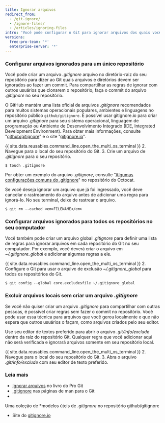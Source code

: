```yaml
---
title: Ignorar arquivos
redirect_from:
  - /git-ignore/
  - /ignore-files/
  - /articles/ignoring-files
intro: 'Você pode configurar o Git para ignorar arquivos dos quais você não deseja fazer o check-in para {{ site.data.variables.product.product_name }}.'
versions:
  free-pro-team: '*'
  enterprise-server: '*'
---
```


### Configurar arquivos ignorados para um único repositório

Você pode criar um arquivo *.gitignore* arquivo no diretório-raiz do seu repositório para dizer ao Git quais arquivos e diretórios devem ser ignorados ao fazer um commit. Para compartilhar as regras de ignorar com outros usuários que clonarem o repositório, faça o commit do arquivo *.gitignore* no seu repositório.

O GitHub mantém uma lista oficial de arquivos *.gitignore* recomendados para muitos sistemas operacionais populares, ambientes e linguagens no repositório público `github/gitignore`. É possível usar gitignore.io para criar um arquivo *.gitignore* para seu sistema operacional, linguagem de programação ou Ambiente de Desenvolvimento Integrado (IDE, Integrated Development Environment). Para obter mais informações, consulte "[github/gitignore](https://github.com/github/gitignore)" e o site "[gitignore.io](https://www.gitignore.io/)".

{{ site.data.reusables.command_line.open_the_multi_os_terminal }}
2. Navegue para o local do seu repositório do Git.
3. Crie um arquivo de *.gitignore* para o seu repositório.
   ```shell
   $ touch .gitignore
  ```

Por obter um exemplo do arquivo *.gitignore*, consulte "[Algumas configurações comuns do .gitignore](https://gist.github.com/octocat/9257657)" no repositório do Octocat.

Se você deseja ignorar um arquivo que já foi ingressado, você deve cancelar o rastreamento do arquivo antes de adicionar uma regra para ignorá-lo. No seu terminal, deixe de rastrear o arquivo.

```shell
$ git rm --cached <em>FILENAME</em>
```

### Configurar arquivos ignorados para todos os repositórios no seu computador

Você também pode criar um arquivo global *.gitignore* para definir uma lista de regras para ignorar arquivos em cada repositório do Git no seu computador. Por exemplo, você deverá criar o arquivo em *~/.gitignore_global* e adicionar algumas regras a ele.

{{ site.data.reusables.command_line.open_the_multi_os_terminal }}
2. Configure o Git para usar o arquivo de exclusão *~/.gitignore_global* para todos os repositórios do Git.
  ```shell
  $ git config --global core.excludesfile ~/.gitignore_global
  ```

### Excluir arquivos locais sem criar um arquivo *.gitignore*

Se você não quiser criar um arquivo *.gitignore* para compartilhar com outras pessoas, é possível criar regras sem fazer o commit no repositório. Você pode usar essa técnica para arquivos que você gerou localmente e que não espera que outros usuários o façam, como arquivos criados pelo seu editor.

Use seu editor de textos preferido para abrir o arquivo *.git/info/exclude* dentro da raiz do repositório Git. Qualquer regra que você adicionar aqui não será verificada e ignorará arquivos somente em seu repositório local.

{{ site.data.reusables.command_line.open_the_multi_os_terminal }}
2. Navegue para o local do seu repositório do Git.
3. Abra o arquivo *.git/info/exclude* com seu editor de texto preferido.

### Leia mais

* [Ignorar arquivos](https://git-scm.com/book/en/v2/Git-Basics-Recording-Changes-to-the-Repository#_ignoring) no livro do Pro Git
* [.gitignore](https://git-scm.com/docs/gitignore) nas páginas de man para o Git
*
Uma coleção de *modelos úteis de *.gitignore*</a> no repositório github/gitignore</li> 
  
  * Site do [gitignore.io](https://www.gitignore.io/)</ul>
